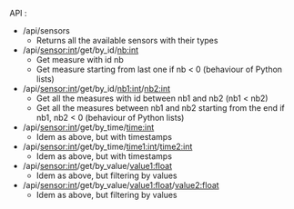 API :

* /api/sensors
	* Returns all the available sensors with their types
* /api/<sensor:int>/get/by_id/<nb:int>
	* Get measure with id nb
	* Get measure starting from last one if nb < 0 (behaviour of Python lists)
* /api/<sensor:int>/get/by_id/<nb1:int>/<nb2:int>
	* Get all the measures with id between nb1 and nb2 (nb1 < nb2)
	* Get all the measures between nb1 and nb2 starting from the end if nb1, nb2 < 0 (behaviour of Python lists)
* /api/<sensor:int>/get/by_time/<time:int>
	* Idem as above, but with timestamps
* /api/<sensor:int>/get/by_time/<time1:int>/<time2:int>
	* Idem as above, but with timestamps
* /api/<sensor:int>/get/by_value/<value1:float>
	* Idem as above, but filtering by values
* /api/<sensor:int>/get/by_value/<value1:float>/<value2:float>
	* Idem as above, but filtering by values

